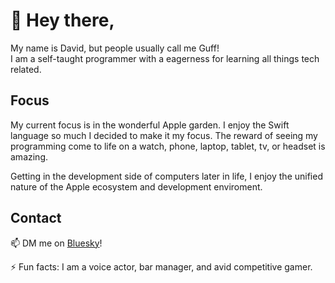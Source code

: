 # 👋 Hey there,

My name is David, but people usually call me Guff!</br>
I am a self-taught programmer with a eagerness for learning all things tech related. 

## Focus

 My current focus is in the wonderful Apple garden. 
 I enjoy the Swift language so much I decided to make it my focus. The reward of seeing my programming come to life
 on a watch, phone, laptop, tablet, tv, or headset is amazing. 

 Getting in the development side of computers later in life, I enjoy the unified nature of the Apple ecosystem and development enviroment. 

## Contact

📫 DM me on <a href="https://iamguff.bsky.social" target="_blank">Bluesky</a>!

⚡ Fun facts: I am a voice actor, bar manager, and avid competitive gamer. 

